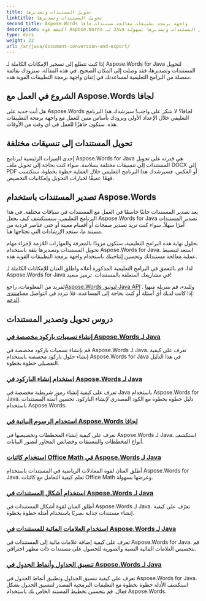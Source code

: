 ```yaml
---
title: تحويل المستندات وتصديرها
linktitle: تحويل المستندات وتصديرها
second_title: Aspose.Words واجهة برمجة تطبيقات معالجة مستندات جافا
description: اكتشف قوة Aspose.Words لـ Java في هذا الدليل الشامل. تعرف على كيفية تحويل المستندات وتصديرها بسهولة.
type: docs
weight: 22
url: /ar/java/document-conversion-and-export/
---
```


إذا كنت تتطلع إلى تسخير الإمكانات الكاملة لـ Aspose.Words for Java لتحويل المستندات وتصديرها، فقد وصلت إلى المكان الصحيح. في هذه المقالة، سنزودك بقائمة مفصلة من البرامج التعليمية لمساعدتك في إتقان واجهة برمجة التطبيقات القوية هذه.

## الشروع في العمل مع Aspose.Words لجافا
هل أنت جديد على Aspose.Words لجافا؟ لا شكر على واجب! سيرشدك هذا البرنامج التعليمي خلال الإعداد الأولي ويزودك بأساس متين للعمل مع واجهة برمجة التطبيقات هذه. ستكون جاهزًا للعمل في أي وقت من الأوقات.

## تحويل المستندات إلى تنسيقات مختلفة
إحدى الميزات الرئيسية لبرنامج Aspose.Words for Java هي قدرته على تحويل المستندات إلى تنسيقات مختلفة بسلاسة. سواء كنت بحاجة إلى تحويل ملف DOCX إلى PDF أو العكس، فسيرشدك هذا البرنامج التعليمي خلال العملية خطوة بخطوة. ستكتسب فهمًا عميقًا لخيارات التحويل وإمكانيات التخصيص.

## تصدير المستندات باستخدام Aspose.Words
يعد تصدير المستندات جانبًا حاسمًا في العمل مع المستندات في سياقات مختلفة. في هذا البرنامج التعليمي، سنستكشف كيف يجعل Aspose.Words for Java تصدير المستندات أمرًا سهلاً. سواء كنت تريد تصدير صفحات أو أقسام معينة أو حتى عناصر فردية من مستند ما، ستجد الإرشادات التي تحتاجها هنا.

بحلول نهاية هذه البرامج التعليمية، ستكون مزودًا بالمعرفة والمهارات اللازمة لإجراء مهام تحويل المستندات وتصديرها بثقة باستخدام Aspose.Words for Java. استعد لتبسيط عملية معالجة مستنداتك وتحسين إنتاجيتك باستخدام واجهة برمجة التطبيقات القوية هذه.

لذا، قم بالتعمق في البرامج التعليمية المذكورة أعلاه واطلق العنان للإمكانات الكاملة لـ Aspose.Words for Java في مشاريعك المتعلقة بالمستندات. ترميز سعيد!

 لمزيد من المعلومات، راجع[Aspose.Words لتوثيق Java API](https://reference.aspose.com/words/java/) وللبدء، قم بتنزيله من[هنا](https://releases.aspose.com/words/java/) . إذا كانت لديك أي أسئلة أو كنت بحاجة إلى المساعدة، فلا تتردد في التواصل معنا[منتدى الدعم](https://forum.aspose.com/).

## دروس تحويل وتصدير المستندات
### [إنشاء تسميات باركود مخصصة في Aspose.Words لـ Java](./generating-custom-barcode-labels/)
قم بإنشاء تسميات باركود مخصصة في Aspose.Words لـ Java. تعرف على كيفية إنشاء حلول باركود مخصصة باستخدام Aspose.Words for Java في هذا الدليل التفصيلي خطوة بخطوة.
### [استخدام إنشاء الباركود في Aspose.Words لـ Java](./using-barcode-generation/)
تعرف على كيفية إنشاء رموز شريطية مخصصة في Java باستخدام Aspose.Words for Java. دليل خطوة بخطوة مع الكود المصدري لإنشاء الباركود. تحسين أتمتة المستندات باستخدام Aspose.Words.
### [استخدام الرسوم البيانية في Aspose.Words لجافا](./using-charts/)
تعرف على كيفية إنشاء المخططات وتخصيصها في Aspose.Words لـ Java. استكشف أنواع المخططات والتنسيقات وخصائص المحاور لتصور البيانات.
### [استخدام كائنات Office Math في Aspose.Words لـ Java](./using-office-math-objects/)
أطلق العنان لقوة المعادلات الرياضية في المستندات باستخدام Aspose.Words for Java. تعلم كيفية التعامل مع كائنات Office Math وعرضها بسهولة.
### [استخدام أشكال المستندات في Aspose.Words لـ Java](./using-document-shapes/)
أطلق العنان لقوة أشكال المستندات في Aspose.Words لـ Java. تعرّف على كيفية إنشاء مستندات جذابة بصريًا باستخدام أمثلة خطوة بخطوة.
### [استخدام العلامات المائية للمستندات في Aspose.Words لـ Java](./using-watermarks-to-documents/)
تعرف على كيفية إضافة علامات مائية إلى المستندات في Aspose.Words for Java. قم بتخصيص العلامات المائية النصية والصورية للحصول على مستندات ذات مظهر احترافي.
### [تنسيق الجداول وأنماط الجدول في Aspose.Words لـ Java](./formatting-tables-and-table-styles/)
تعرف على كيفية تنسيق الجداول وتطبيق أنماط الجدول في Aspose.Words for Java. استكشف الأدلة خطوة بخطوة مع التعليمات البرمجية المصدر لتنسيق الجدول بشكل فعال. قم بتحسين تخطيط المستند الخاص بك باستخدام Aspose.Words.